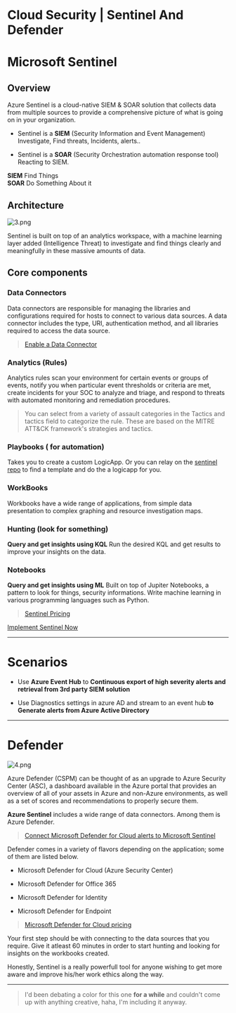 # Cloud Security | Sentinel And Defender

# Microsoft Sentinel

## Overview

Azure Sentinel is a cloud-native SIEM & SOAR solution that collects data from multiple sources to provide a comprehensive picture of what is going on in your organization.

*   Sentinel is a **SIEM** (Security Information and Event Management)  
    Investigate, Find threats, Incidents, alerts..
    
*   Sentinel is a **SOAR** (Security Orchestration automation response tool)  
    Reacting to SIEM.
    

**SIEM** Find Things  
**SOAR** Do Something About it

## Architecture

![3.png](https://cdn.hashnode.com/res/hashnode/image/upload/v1659465636763/4-lE0GdpO.png)

Sentinel is built on top of an analytics workspace, with a machine learning layer added (Intelligence Threat) to investigate and find things clearly and meaningfully in these massive amounts of data.

## Core components

### Data Connectors

Data connectors are responsible for managing the libraries and configurations required for hosts to connect to various data sources. A data connector includes the type, URI, authentication method, and all libraries required to access the data source.

> [Enable a Data Connector](https://docs.microsoft.com/en-us/azure/sentinel/connect-data-sources#enable-a-data-connector)

### Analytics (Rules)

Analytics rules scan your environment for certain events or groups of events, notify you when particular event thresholds or criteria are met, create incidents for your SOC to analyze and triage, and respond to threats with automated monitoring and remediation procedures.

> You can select from a variety of assault categories in the Tactics and tactics field to categorize the rule. These are based on the MITRE ATT&CK framework's strategies and tactics.

### Playbooks ( for automation)

Takes you to create a custom LogicApp. Or you can relay on the [sentinel repo](https://github.com/Azure/Azure-Sentinel) to find a template and do the a logicapp for you.

### WorkBooks

Workbooks have a wide range of applications, from simple data presentation to complex graphing and resource investigation maps.

### Hunting (look for something)

**Query and get insights using KQL** Run the desired KQL and get results to improve your insights on the data.

### Notebooks

**Query and get insights using ML** Built on top of Jupiter Notebooks, a pattern to look for things, security informations. Write machine learning in various programming languages such as Python.

> [Sentinel Pricing](https://azure.microsoft.com/fr-fr/pricing/details/microsoft-sentinel/)

[Implement Sentinel Now](https://sentinel.yahya-abulhaj.dev/)

* * *

# Scenarios

*   Use **Azure Event Hub** to **Continuous export of high severity alerts and retrieval from 3rd party SIEM solution**
    
*   Use Diagnostics settings in azure AD and stream to an event hub **to Generate alerts from Azure Active Directory**
    

* * *

# Defender

![4.png](https://cdn.hashnode.com/res/hashnode/image/upload/v1659465659404/5U1XS1SvK.png)

Azure Defender (CSPM) can be thought of as an upgrade to Azure Security Center (ASC), a dashboard available in the Azure portal that provides an overview of all of your assets in Azure and non-Azure environments, as well as a set of scores and recommendations to properly secure them.

**Azure Sentinel** includes a wide range of data connectors. Among them is Azure Defender.

> [Connect Microsoft Defender for Cloud alerts to Microsoft Sentinel](https://docs.microsoft.com/en-us/azure/sentinel/connect-defender-for-cloud)

Defender comes in a variety of flavors depending on the application; some of them are listed below.

*   Microsoft Defender for Cloud (Azure Security Center)
    
*   Microsoft Defender for Office 365
    
*   Microsoft Defender for Identity
    
*   Microsoft Defender for Endpoint
    

> [Microsoft Defender for Cloud pricing](https://azure.microsoft.com/en-us/pricing/details/defender-for-cloud/)

Your first step should be with connecting to the data sources that you require. Give it atleast 60 minutes in order to start hunting and looking for insights on the workbooks created.

Honestly, Sentinel is a really powerfull tool for anyone wishing to get more aware and improve his/her work ethics along the way.

* * *

> I'd been debating a color for this one **for a while** and couldn't come up with anything creative, haha, I'm including it anyway.
